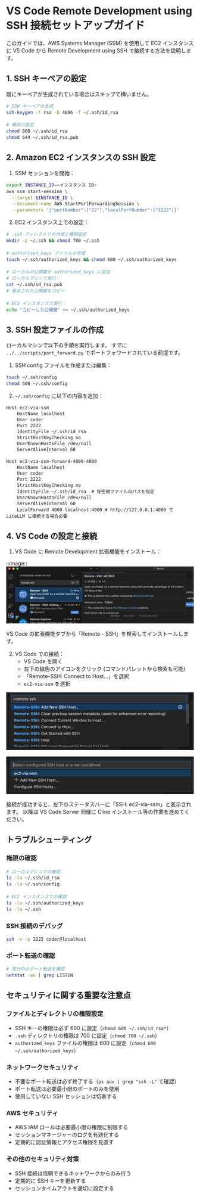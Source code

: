 # VS Code Remote Development using SSH 接続セットアップガイド

このガイドでは、AWS Systems Manager (SSM) を使用して EC2 インスタンスに VS Code から Remote Development using SSH で接続する方法を説明します。

## 1. SSH キーペアの設定

既にキーペアが生成されている場合はスキップで構いません。

```bash
# SSH キーペアの生成
ssh-keygen -t rsa -b 4096 -f ~/.ssh/id_rsa

# 権限の設定
chmod 600 ~/.ssh/id_rsa
chmod 644 ~/.ssh/id_rsa.pub
```

## 2. Amazon EC2 インスタンスの SSH 設定

1. SSM セッションを開始：
```bash
export INSTANCE_ID=<インスタンス ID>
aws ssm start-session \
  --target $INSTANCE_ID \
  --document-name AWS-StartPortForwardingSession \
  --parameters '{"portNumber":["22"],"localPortNumber":["2222"]}'
```

2. EC2 インスタンス上での設定：
```bash
# .ssh ディレクトリの作成と権限設定
mkdir -p ~/.ssh && chmod 700 ~/.ssh

# authorized_keys ファイルの作成
touch ~/.ssh/authorized_keys && chmod 600 ~/.ssh/authorized_keys

# ローカルの公開鍵を authorized_keys に追加
# ローカルマシンで実行：
cat ~/.ssh/id_rsa.pub
# 表示された公開鍵をコピー

# EC2 インスタンスで実行：
echo "コピーした公開鍵" >> ~/.ssh/authorized_keys
```

## 3. SSH 設定ファイルの作成

ローカルマシンで以下の手順を実行します。
すでに `../../scripts/port_forward.py` でポートフォワードされている前提です。

1. SSH config ファイルを作成または編集：
```bash
touch ~/.ssh/config
chmod 600 ~/.ssh/config
```

2. `~/.ssh/config` に以下の内容を追加：

```
Host ec2-via-ssm
    HostName localhost
    User coder
    Port 2222
    IdentityFile ~/.ssh/id_rsa
    StrictHostKeyChecking no
    UserKnownHostsFile /dev/null
    ServerAliveInterval 60

Host ec2-via-ssm-forward-4000-4000
    HostName localhost
    User coder
    Port 2222
    StrictHostKeyChecking no
    IdentityFile ~/.ssh/id_rsa  # 秘密鍵ファイルのパスを指定
    UserKnownHostsFile /dev/null
    ServerAliveInterval 60
    LocalForward 4000 localhost:4000 # http://127.0.0.1:4000 で LiteLLM に接続する場合必要
```

## 4. VS Code の設定と接続

1. VS Code に Remote Development 拡張機能をインストール：

::image::
![VS Code Remote Development 拡張機能のインストール](./images/vscode-extension.png)

VS Code の拡張機能タブから「Remote - SSH」を検索してインストールします。

2. VS Code での接続：
   - VS Code を開く
   - 左下の緑色のアイコンをクリック (コマンドパレットから検索も可能)
   - 「Remote-SSH: Connect to Host...」を選択
   - `ec2-via-ssm` を選択

![VS Code Remote SSH 接続 1](./images/vscode-connect-1.png)

![VS Code Remote SSH 接続 2](./images/vscode-connect-2.png)

接続が成功すると、左下のステータスバーに「SSH: ec2-via-ssm」と表示されます。
以降は VS Code Server 同様に Cline インストール等の作業を進めてください。

## トラブルシューティング

### 権限の確認
```bash
# ローカルマシンでの確認
ls -la ~/.ssh/id_rsa
ls -la ~/.ssh/config

# EC2 インスタンスでの確認
ls -la ~/.ssh/authorized_keys
ls -la ~/.ssh
```

### SSH 接続のデバッグ
```bash
ssh -v -p 2222 coder@localhost
```

### ポート転送の確認
```bash
# 実行中のポート転送を確認
netstat -an | grep LISTEN
```

## セキュリティに関する重要な注意点

### ファイルとディレクトリの権限設定
- SSH キーの権限は必ず 600 に設定（`chmod 600 ~/.ssh/id_rsa*`）
- `.ssh` ディレクトリの権限は 700 に設定（`chmod 700 ~/.ssh`）
- `authorized_keys` ファイルの権限は 600 に設定（`chmod 600 ~/.ssh/authorized_keys`）

### ネットワークセキュリティ
- 不要なポート転送は必ず終了する（`ps aux | grep "ssh -L"` で確認）
- ポート転送は必要最小限のポートのみを使用
- 使用していない SSH セッションは切断する

### AWS セキュリティ
- AWS IAM ロールは必要最小限の権限に制限する
- セッションマネージャーのログを有効化する
- 定期的に認証情報とアクセス権限を見直す

### その他のセキュリティ対策
- SSH 接続は信頼できるネットワークからのみ行う
- 定期的に SSH キーを更新する
- セッションタイムアウトを適切に設定する